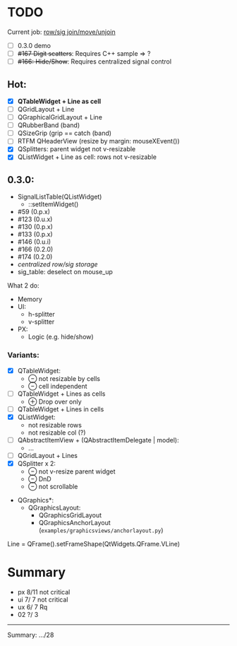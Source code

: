 # TODO

Current job: [row/sig join/move/unjoin](https://github.com/tieugene/iosc.py/milestone/11)

- [ ] 0.3.0 demo
- [ ] ~~#167 Digit scatters~~: Requires C++ sample => ?
- [ ] ~~#166: Hide/Show~~: Requires centralized signal control

## Hot:
- [x] **QTableWidget + Line as cell**
- [ ] QGridLayout + Line
- [ ] QGraphicalGridLayout + Line
- [ ] QRubberBand (band)
- [ ] QSizeGrip (grip == catch (band)
- [ ] RTFM QHeaderView (resize by margin: mouseXEvent())
- [x] QSplitters: parent widget not v-resizable
- [x] QListWidget + Line as cell: rows not v-resizable

## 0.3.0:

- SignalListTable(QListWidget)
  + ::setItemWidget()
-  #59 (0.p.x)
- #123 (0.u.x)
- #130 (0.p.x)
- #133 (0.p.x)
- #146 (0.u.i)
- #166 (0.2.0)
- #174 (0.2.0)
- *centralized row/sig storage*
- sig_table: deselect on mouse_up

What 2 do:
- Memory
- UI:
  + h-splitter
  + v-splitter
- PX:
  + Logic (e.g. hide/show)

### Variants:

- [x] QTableWidget:
  + &ominus; not resizable by cells
  + &ominus; cell independent
- [ ] QTableWidget + Lines as cells
  + &oplus; Drop over only
- [ ] QTableWidget + Lines in cells
- [x] QListWidget:
  + not resizable rows
  + not resizable col (?)
- [ ] QAbstractItemView + (QAbstractItemDelegate | model):
  + ...
- [ ] QGridLayout + Lines
- [x] QSplitter x 2:
  + &ominus; not v-resize parent widget
  + &ominus; DnD
  + &ominus; not scrollable
- QGraphics*:
  + QGraphicsLayout:
    * QGraphicsGridLayout
    * QGraphicsAnchorLayout (`examples/graphicsviews/anchorlayout.py`)
  
Line = QFrame().setFrameShape(QtWidgets.QFrame.VLine)

# Summary

- px 8/11 not critical
- ui 7/ 7 not critical
- ux 6/ 7 Rq
- 02 ?/ 3
---
Summary: …/28
